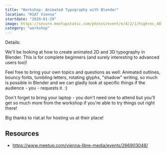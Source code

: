 ```yaml
---
title: "Workshop: Animated Typography with Blender"
location: "RIAT Vienna"
startdate: "2020-01-29"
image: https://secure.meetupstatic.com/photos/event/e/4/2/1/highres_487618401.jpeg
category: "workshop"
---
```


Details:

We'll be looking at how to create animated 2D and 3D typography in Blender. This is for complete beginners (and surely interesting to advanced users too)!

Feel free to bring your own topics and questions as well: Animated outlines, bouncy fonts, tumbling letters, rotating glyphs, "shadow" writing, so much is possible in Blender and we can gladly look at specific things if the audience - you - requests it. :)

Don't forget to bring your laptop - you don't need one to attend but you'll get so much more from the workshop if you're able to try things out right there!

Big thanks to riat.at for hosting us at their place!

## Resources
* https://www.meetup.com/vienna-libre-media/events/266903048/
